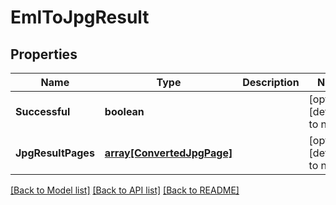 # EmlToJpgResult

## Properties
Name | Type | Description | Notes
------------ | ------------- | ------------- | -------------
**Successful** | **boolean** |  | [optional] [default to null]
**JpgResultPages** | [**array[ConvertedJpgPage]**](ConvertedJpgPage.md) |  | [optional] [default to null]

[[Back to Model list]](../README.md#documentation-for-models) [[Back to API list]](../README.md#documentation-for-api-endpoints) [[Back to README]](../README.md)


